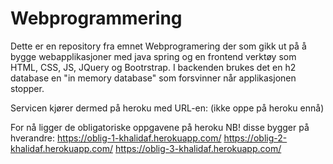 # Webprogrammering
 
Dette er en repository fra emnet Webprogramering der som gikk ut på å bygge webapplikasjoner med java spring og en frontend verktøy som HTML, CSS, JS, JQuery og Bootrstrap. I backenden brukes det en h2 database en "in memory database" som forsvinner når applikasjonen stopper.

Servicen kjører dermed på heroku med URL-en: (ikke oppe på heroku ennå)

For nå ligger de obligatoriske oppgavene på heroku NB! disse bygger på hverandre:
https://oblig-1-khalidaf.herokuapp.com/
https://oblig-2-khalidaf.herokuapp.com/
https://oblig-3-khalidaf.herokuapp.com/
